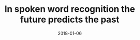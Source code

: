 ---
title: "In spoken word recognition the future predicts the past"
collection: publications
permalink: /publication/2018_in-spoken-word-recognition-the-future-predicts-the
date: 2018-01-06
year: 2018
venue: 'Journal of Neuroscience'
authors: 'Gwilliams L, Linzen T, Poeppel D, Marantz A'
number: '153'
citation: 'Gwilliams L, Linzen T, Poeppel D, Marantz A (2018). In spoken word recognition the future predicts the past. Journal of Neuroscience.'
category: 'article'
---